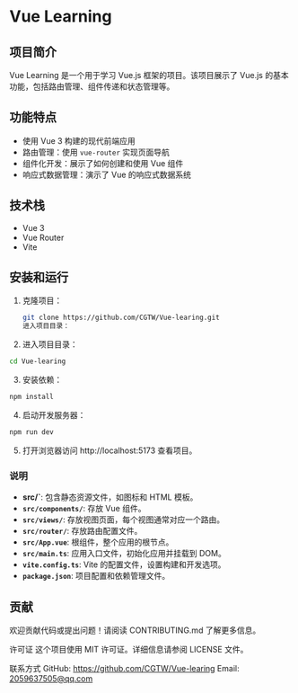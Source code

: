 # Vue Learning

## 项目简介

Vue Learning 是一个用于学习 Vue.js 框架的项目。该项目展示了 Vue.js 的基本功能，包括路由管理、组件传递和状态管理等。

## 功能特点

- 使用 Vue 3 构建的现代前端应用
- 路由管理：使用 `vue-router` 实现页面导航
- 组件化开发：展示了如何创建和使用 Vue 组件
- 响应式数据管理：演示了 Vue 的响应式数据系统

## 技术栈

- Vue 3
- Vue Router
- Vite

## 安装和运行

1. 克隆项目：

   ```bash
   git clone https://github.com/CGTW/Vue-learing.git
   进入项目目录：
   ```
2. 进入项目目录：

 ```bash
cd Vue-learing
 ```
3. 安装依赖：

 ```bash
npm install
 ```
4. 启动开发服务器：
 ```bash
npm run dev
 ```
5. 打开浏览器访问 http://localhost:5173 查看项目。


### 说明

- **src/`**: 包含静态资源文件，如图标和 HTML 模板。
- **`src/components/`**: 存放 Vue 组件。
- **`src/views/`**: 存放视图页面，每个视图通常对应一个路由。
- **`src/router/`**: 存放路由配置文件。
- **`src/App.vue`**: 根组件，整个应用的根节点。
- **`src/main.ts`**: 应用入口文件，初始化应用并挂载到 DOM。
- **`vite.config.ts`**: Vite 的配置文件，设置构建和开发选项。
- **`package.json`**: 项目配置和依赖管理文件。
  

##  贡献
欢迎贡献代码或提出问题！请阅读 CONTRIBUTING.md 了解更多信息。

许可证
这个项目使用 MIT 许可证。详细信息请参阅 LICENSE 文件。

联系方式
GitHub: https://github.com/CGTW/Vue-learing
Email: 2059637505@qq.com
